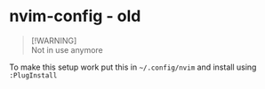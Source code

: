 # nvim-config - old

> [!WARNING]\
> Not in use anymore

To make this setup work put this in `~/.config/nvim` and install using `:PlugInstall`
